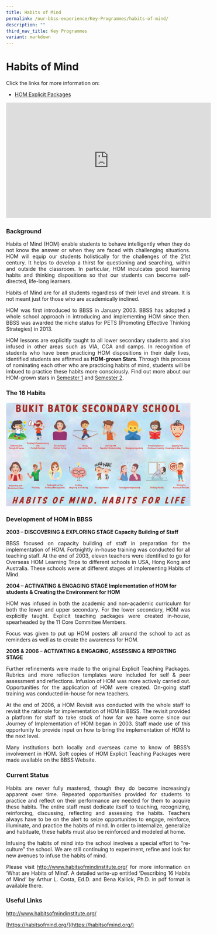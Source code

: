 ```yaml
---
title: Habits of Mind
permalink: /our-bbss-experience/Key-Programmes/habits-of-mind/
description: ""
third_nav_title: Key Programmes
variant: markdown
---
```

# Habits of Mind

Click the links for more information on:

*   [HOM Explicit Packages](/habits-of-mind/hom-explicit-packages/)


<iframe width="560" height="315" src="https://www.youtube.com/embed/D80LqS7Trng" title="BBSS HOM" frameborder="0" allow="accelerometer; autoplay; clipboard-write; encrypted-media; gyroscope; picture-in-picture" allowfullscreen=""></iframe>

### Background

<p style="text-align: justify;">Habits of Mind (HOM) enable students to behave intelligently when they do not know the answer or when they are faced with challenging situations. HOM will equip our students holistically for the challenges of the 21st century. It helps to develop a thirst for questioning and searching, within and outside the classroom. In particular, HOM inculcates good learning habits and thinking dispositions so that our students can become self-directed, life-long learners.</p>

<p style="text-align: justify;">Habits of Mind are for all students regardless of their level and stream. It is not meant just for those who are academically inclined.</p>

<p style="text-align: justify;">HOM was first introduced to BBSS in January 2003. BBSS has adopted a whole school approach in introducing and implementing HOM since then. BBSS was awarded the niche status for PETS (Promoting Effective Thinking Strategies) in 2013.</p>

<p style="text-align: justify;">HOM lessons are explicitly taught to all lower secondary students and also infused in other areas such as VIA, CCA and camps. In recognition of students who have been practicing HOM dispositions in their daily lives, identified students are affirmed as&nbsp;<b>HOM-grown Stars</b>. Through this process of nominating each other who are practicing habits of mind, students will be imbued to practice these habits more consciously. Find out more about our HOM-grown stars in&nbsp;<a href="https://docs.google.com/document/d/1aWlkFrOsw_bQtxPzIP7BBWULXABr5Dsm/edit?usp=sharing&amp;ouid=106696574069667513527&amp;rtpof=true&amp;sd=true" target="_blank">Semester 1</a>&nbsp;and&nbsp;<a href="https://docs.google.com/document/d/1jt5iDBjuJrUkSa1UXws8W8PDMIMzdqoL/edit?usp=sharing&amp;ouid=106696574069667513527&amp;rtpof=true&amp;sd=true" target="_blank">Semester 2</a>.</p>

  
### The 16 Habits

![](/images/Our%20BBSS%20Experience/HOM%20BANNER%202.jpg)

### Development of HOM in BBSS

**2003 – DISCOVERING &amp; EXPLORING STAGE Capacity Building of Staff**

<p style="text-align: justify;">BBSS focused on capacity building of staff in preparation for the implementation of HOM. Fortnightly in-house training was conducted for all teaching staff. At the end of 2003, eleven teachers were identified to go for Overseas HOM Learning Trips to different schools in USA, Hong Kong and Australia. These schools were at different stages of implementing Habits of Mind.</p>

**2004 – ACTIVATING &amp; ENGAGING STAGE Implementation of HOM for students &amp; Creating the Environment for HOM**

<p style="text-align: justify;">HOM was infused in both the academic and non-academic curriculum for both the lower and upper secondary. For the lower secondary, HOM was explicitly taught. Explicit teaching packages were created in-house, spearheaded by the 11 Core Committee Members.</p>

<p style="text-align: justify;">Focus was given to put up HOM posters all around the school to act as reminders as well as to create the awareness for HOM.</p>

**2005 &amp; 2006 – ACTIVATING &amp; ENGAGING, ASSESSING &amp; REPORTING STAGE**

<p style="text-align: justify;">Further refinements were made to the original Explicit Teaching Packages. Rubrics and more reflection templates were included for self &amp; peer assessment and reflections. Infusion of HOM was more actively carried out. Opportunities for the application of HOM were created. On-going staff training was conducted in-house for new teachers.</p>

<p style="text-align: justify;">At the end of 2006, a HOM Revisit was conducted with the whole staff to revisit the rationale for implementation of HOM in BBSS. The revisit provided a platform for staff to take stock of how far we have come since our Journey of Implementation of HOM began in 2003. Staff made use of this opportunity to provide input on how to bring the implementation of HOM to the next level.</p>

<p style="text-align: justify;">Many institutions both locally and overseas came to know of BBSS’s involvement in HOM. Soft copies of HOM Explicit Teaching Packages were made available on the BBSS Website.</p>

### Current Status

<p style="text-align: justify;">Habits are never fully mastered, though they do become increasingly apparent over time. Repeated opportunities provided for students to practice and reflect on their performance are needed for them to acquire these habits. The entire staff must dedicate itself to teaching, recognizing, reinforcing, discussing, reflecting and assessing the habits. Teachers always have to be on the alert to seize opportunities to engage, reinforce, illuminate, and practice the habits of mind. In order to internalize, generalize and habituate, these habits must also be reinforced and modeled at home.</p>


<p style="text-align: justify;">Infusing the habits of mind into the school involves a special effort to “re-culture” the school. We are still continuing to experiment, refine and look for new avenues to infuse the habits of mind.</p>

<p style="text-align: justify;">Please visit&nbsp;<a href="http://www.habitsofmindinstitute.org/" target="_blank">http://www.habitsofmindinstitute.org/</a>&nbsp;for more information on ‘What are&nbsp;Habits&nbsp;of Mind’. A detailed write-up entitled ‘Describing 16 Habits of Mind’ by Arthur L. Costa, Ed.D.&nbsp;and&nbsp;Bena Kallick, Ph.D. in pdf format is available&nbsp;there.</p>

  

### Useful Links

<a href="http://www.habitsofmindinstitute.org/" target="_blank">http://www.habitsofmindinstitute.org/</a>

[https://habitsofmind.org/](https://habitsofmind.org/)